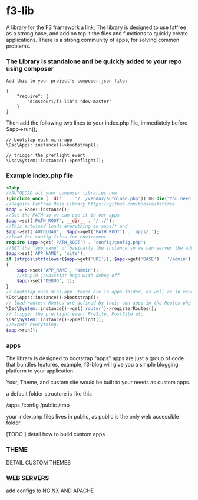 f3-lib
======
A library for the F3 framework [a link](https://github.com/bcosca/fatfree), The library is designed to use fatfree as a strong base, and add on top it the files and functions to quickly create applications. There is a strong community of apps, for solving common problems. 


### The Library is standalone and be quickly added to your repo using composer

```
Add this to your project's composer.json file:

{
    "require": {
        "dioscouri/f3-lib": "dev-master"
    }
}
```

Then add the following two lines to your index.php file, immediately before $app->run();

```
// bootstap each mini-app
\Dsc\Apps::instance()->bootstrap();

// trigger the preflight event
\Dsc\System::instance()->preflight(); 
``` 


### Example index.php file

```php
<?php
//AUTOLOAD all your composer libraries now.
(@include_once (__dir__ . '/../vendor/autoload.php')) OR die("You need to run php composer.phar install for your application to run.");
//Require FatFree Base Library https://github.com/bcosca/fatfree
$app = Base::instance();
//Set the PATH so we can use it in our apps
$app->set('PATH_ROOT', __dir__ . '/../');
//This autoload loads everything in apps/* and 
$app->set('AUTOLOAD',  $app->get('PATH_ROOT') . 'apps/;');
//load the config files for enviroment
require $app->get('PATH_ROOT') . 'config/config.php';
//SET the "app_name" or basically the instance so we can server the admin or site from same url with different loaded classes
$app->set('APP_NAME', 'site');
if (strpos(strtolower($app->get('URI')), $app->get('BASE') . '/admin') !== false)
{
    $app->set('APP_NAME', 'admin');
    //stupid javascript bugs with debug off
    $app->set('DEBUG', 1);
}
// bootstap each mini-app  these are in apps folder, as well as in vender/dioscouri
\Dsc\Apps::instance()->bootstrap();
// load routes; Routes are defined by their own apps in the Routes.php files
\Dsc\System::instance()->get('router')->registerRoutes();
// trigger the preflight event PreSite, PostSite etc
\Dsc\System::instance()->preflight();
//excute everything.
$app->run();
```


### apps 
The library is designed to bootstrap "apps" apps are just a group of code that bundles features, example, f3-blog will give you a simple blogging platform to your application. 

Your, Theme, and custom site would be built to your needs as custom apps. 

a default folder structure is like this 

/apps
/config
/public
/tmp

your index.php files lives in public, as public is the only web accessible folder. 

[TODO ]
detail how to build custom apps


### THEME
DETAIL CUSTOM THEMES


### WEB SERVERS
add configs to NGINX AND APACHE






